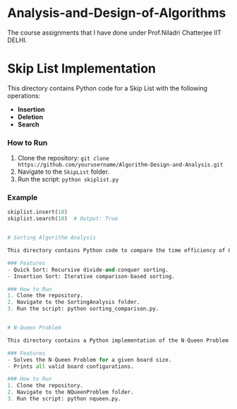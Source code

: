 # Analysis-and-Design-of-Algorithms
The course assignments that I have done under Prof.Niladri Chatterjee IIT DELHI.

# Skip List Implementation

This directory contains Python code for a Skip List with the following operations:
- **Insertion**
- **Deletion**
- **Search**

### How to Run
1. Clone the repository: `git clone https://github.com/yourusername/Algorithm-Design-and-Analysis.git`
2. Navigate to the `SkipList` folder.
3. Run the script: `python skiplist.py`

### Example
```python
skiplist.insert(10)
skiplist.search(10)  # Output: True


# Sorting Algorithm Analysis

This directory contains Python code to compare the time efficiency of Quick Sort and Insertion Sort.

### Features
- Quick Sort: Recursive divide-and-conquer sorting.
- Insertion Sort: Iterative comparison-based sorting.

### How to Run
1. Clone the repository.
2. Navigate to the SortingAnalysis folder.
3. Run the script: python sorting_comparison.py.


# N-Queen Problem

This directory contains a Python implementation of the N-Queen Problem using Backtracking.

### Features
- Solves the N-Queen Problem for a given board size.
- Prints all valid board configurations.

### How to Run
1. Clone the repository.
2. Navigate to the NQueenProblem folder.
3. Run the script: python nqueen.py.
